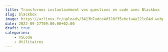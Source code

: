 ```yaml
---
title: Transformez instantanément vos questions en code avec Blackbox
slug: blackbox
image: https://azlinux.fr/uploads/3413b7adce4d328f35ebefa4a221c04d.webp
date: 2022-09-27T09:00:00+02:00
draft: true
categories:
    - VSCode
    - Utilitaires
---
```


